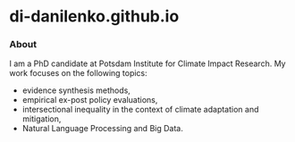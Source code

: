 # di-danilenko.github.io

### About
I am a PhD candidate at Potsdam Institute for Climate Impact Research. My work focuses on the following topics: 
- evidence synthesis methods,
- empirical ex-post policy evaluations, 
- intersectional inequality in the context of climate adaptation and mitigation, 
- Natural Language Processing and Big Data.
